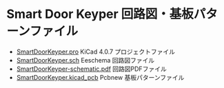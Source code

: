 # Smart Door Keyper 回路図・基板パターンファイル

* [SmartDoorKeyper.pro](SmartDoorKeyper.pro) KiCad 4.0.7 プロジェクトファイル
* [SmartDoorKeyper.sch](SmartDoorKeyper.sch) Eeschema 回路図ファイル
* [SmartDoorKeyper-schematic.pdf](SmartDoorKeyper-schematic.pdf) 回路図PDFファイル
* [SmartDoorKeyper.kicad_pcb](SmartDoorKeyper.kicad_pcb) Pcbnew 基板パターンファイル


